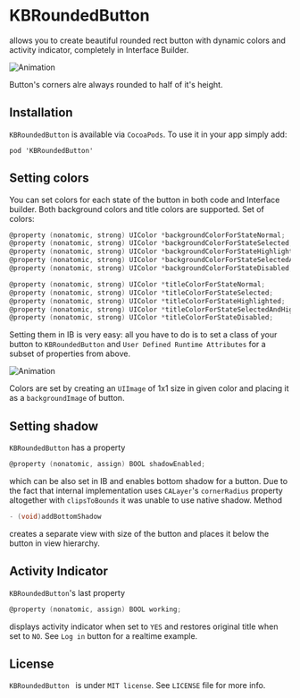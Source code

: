 # KBRoundedButton
allows you to create beautiful rounded rect button with dynamic colors and activity indicator, completely in Interface Builder.

![Animation](https://raw.githubusercontent.com/burczyk/KBRoundedButton/master/assets/animation.gif)

Button's corners alre always rounded to half of it's height.

## Installation
`KBRoundedButton` is available via `CocoaPods`.
To use it in your app simply add:

```
pod 'KBRoundedButton'
```


## Setting colors
You can set colors for each state of the button in both code and Interface builder. Both background colors and title colors are supported. Set of colors:

```objective-c
@property (nonatomic, strong) UIColor *backgroundColorForStateNormal;
@property (nonatomic, strong) UIColor *backgroundColorForStateSelected;
@property (nonatomic, strong) UIColor *backgroundColorForStateHighlighted;
@property (nonatomic, strong) UIColor *backgroundColorForStateSelectedAndHighlighted;
@property (nonatomic, strong) UIColor *backgroundColorForStateDisabled;

@property (nonatomic, strong) UIColor *titleColorForStateNormal;
@property (nonatomic, strong) UIColor *titleColorForStateSelected;
@property (nonatomic, strong) UIColor *titleColorForStateHighlighted;
@property (nonatomic, strong) UIColor *titleColorForStateSelectedAndHighlighted;
@property (nonatomic, strong) UIColor *titleColorForStateDisabled;
```

Setting them in IB is very easy: all you have to do is to set a class of your button to `KBRoundedButton` and `User Defined Runtime Attributes` for a subset of properties from above.

![Animation](https://raw.githubusercontent.com/burczyk/KBRoundedButton/master/assets/IB.png)

Colors are set by creating an `UIImage` of 1x1 size in given color and placing it as a `backgroundImage` of button.

## Setting shadow
`KBRoundedButton` has a property 
```objective-c
@property (nonatomic, assign) BOOL shadowEnabled;
``` 
which can be also set in IB and enables bottom shadow for a button. Due to the fact that internal implementation uses `CALayer`'s `cornerRadius` property altogether with `clipsToBounds` it was unable to use native shadow. Method 
```objective-c
- (void)addBottomShadow
``` 
creates a separate view with size of the button and places it below the button in view hierarchy.

## Activity Indicator
`KBRoundedButton`'s last property 
```objective-c
@property (nonatomic, assign) BOOL working;
``` 
displays activity indicator when set to `YES` and restores original title when set to `NO`. See `Log in` button for a realtime example.

## License
`KBRoundedButton ` is under `MIT license`. See `LICENSE` file for more info.
